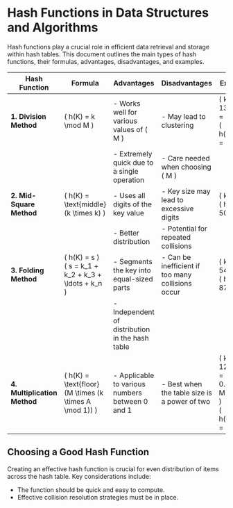 # Hash Functions in Data Structures and Algorithms

Hash functions play a crucial role in efficient data retrieval and storage within hash tables. This document outlines the main types of hash functions, their formulas, advantages, disadvantages, and examples.

| **Hash Function**      | **Formula**                                           | **Advantages**                                             | **Disadvantages**                                       | **Example**                               |
|------------------------|-------------------------------------------------------|-----------------------------------------------------------|--------------------------------------------------------|-------------------------------------------|
| **1. Division Method** | ( h(K) = k \mod M \)                                | - Works well for various values of \( M \)               | - May lead to clustering                               | \( k = 1320, M = 11 \) <br> \( h(1320) = 0 \) |
|                        |                                                       | - Extremely quick due to a single operation               | - Care needed when choosing \( M \)                   |                                           |
| **2. Mid-Square Method** | \( h(K) = \text{middle}(k \times k) \)            | - Uses all digits of the key value                        | - Key size may lead to excessive digits                | \( k = 50 \) <br> \( h(50) = 50 \)        |
|                        |                                                       | - Better distribution                                      | - Potential for repeated collisions                     |                                           |
| **3. Folding Method**  | \( h(K) = s \) <br> \( s = k_1 + k_2 + k_3 + \ldots + k_n \) | - Segments the key into equal-sized parts                 | - Can be inefficient if too many collisions occur      | \( k = 54321 \) <br> \( h(k) = 87 \)     |
|                        |                                                       | - Independent of distribution in the hash table           |                                                        |                                           |
| **4. Multiplication Method** | \( h(K) = \text{floor}(M \times (k \times A \mod 1)) \) | - Applicable to various numbers between 0 and 1          | - Best when the table size is a power of two          | \( k = 1234, A = 0.35784, M = 100 \) <br> \( h(1234) = 57 \) |

## Choosing a Good Hash Function

Creating an effective hash function is crucial for even distribution of items across the hash table. Key considerations include:
- The function should be quick and easy to compute.
- Effective collision resolution strategies must be in place.
